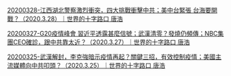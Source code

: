 [20200328-江西湖北警察激烈衝突，四大挑戰衝擊中共；美中台緊張 台海要開戰？（2020.3.28）｜世界的十字路口 唐浩](/世界的十字路口_唐浩/20200328_ghpSDsFmQaY.html)

[20200327-G20疫情峰會 習近平透露甚麼信號；武漢清零？發燒仍頻傳；NBC集團CEO確診，跟中共靠太近？（2020.3.27）｜世界的十字路口 唐浩](/世界的十字路口_唐浩/20200327_CmaiC4iUs44.html)

[20200325-武漢解封，李克強暗示疫情再起？關鍵三招，有效控制疫情；美國主流媒體向中共叩頭？（2020.3.25）｜世界的十字路口 唐浩](/世界的十字路口_唐浩/20200325_M1MXVJpyFEI.html)

